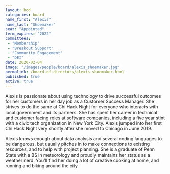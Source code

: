 ```yaml
---
layout: bod
categories: board
name_first: "Alexis"
name_last: "Shoemaker"
seat: "Appointed"
term_expires: "2022"
committees:
 - "Membership"
 - "Breakout Support"
 - "Community Engagement"
 - "DEI"
date: 2020-02-04
image: "/images/people/board/alexis_shoemaker.jpg"
permalink: /board-of-directors/alexis-shoemaker.html
published: true
active: true
---
```


Alexis is passionate about using technology to drive successful outcomes for her customers in her day job as a Customer Success Manager. She strives to do the same at Chi Hack Night for everyone who interacts with local government and its partners. She has spent her career in technical and customer facing roles at software companies, including a five year stint with a civic tech organization in New York City. Alexis jumped into her first Chi Hack Night very shortly after she moved to Chicago in June 2019.

Alexis knows enough about data analysis and several coding languages to be dangerous, but usually pitches in to make connections to existing resources, and to help with project planning. She is a graduate of Penn State with a BS in meteorology and proudly maintains her status as a weather nerd. You'll find her doing a lot of creative cooking at home, and running and biking around the city.